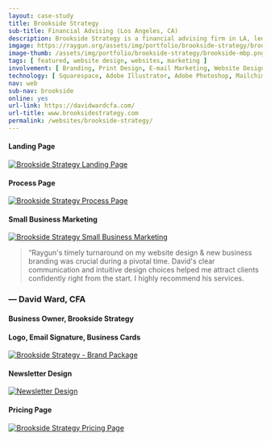 ```yaml
---
layout: case-study
title: Brookside Strategy
sub-title: Financial Advising (Los Angeles, CA)
description: Brookside Strategy is a financial advising firm in LA, led by David Ward, CFA. David needed a full branding package including logo design, visual identity, e-mail marketing templates, business cards, and a Squarespace redesign. I curated photographs and incorporated design elements to align with their craftsman-like approach to financial services.
imgage: https://raygun.org/assets/img/portfolio/brookside-strategy/brookside-mbp.png
image-thumb: /assets/img/portfolio/brookside-strategy/brookside-mbp.png
tags: [ featured, website design, websites, marketing ]
involvement: [ Branding, Print Design, E-mail Marketing, Website Design, Content Strategy ]
technology: [ Squarespace, Adobe Illustrator, Adobe Photoshop, Mailchimp ]
nav: web
sub-nav: brookside
online: yes
url-link: https://davidwardcfa.com/
url-title: www.brooksidestrategy.com
permalink: /websites/brookside-strategy/
---
```

<div class="container-fluid brookside bg-white">
  <div class="container-fluid">
    <div class="row py-5" id="trigger-4">
      <div class="col-lg-4 mt-5" data-aos="fade-up" data-aos-once="true" data-aos-anchor="#trigger-4" data-aos-duration="400">
        <h4 class="brookside text-center">Landing Page</h4>
        <a href="/assets/img/portfolio/brookside-strategy/landing-page.jpg" class="glightboxGallery"><img src="/assets/img/portfolio/brookside-strategy/landing-page.jpg" alt="Brookside Strategy Landing Page" class="img-fluid cursor-zoom border border-5"></a> 
      </div>
      <div class="col-lg-4 mt-5" data-aos="fade-up" data-aos-once="true" data-aos-anchor="#trigger-4" data-aos-duration="800">
        <h4 class="brookside text-center">Process Page</h4>
        <a href="/assets/img/portfolio/brookside-strategy/process-page.jpg" class="glightboxGallery"><img src="/assets/img/portfolio/brookside-strategy/process-page.jpg" alt="Brookside Strategy Process Page" class="img-fluid cursor-zoom border border-5"></a> 
      </div>
      <div class="col-lg-4 mt-5" data-aos="fade-up" data-aos-once="true" data-aos-anchor="#trigger-4" data-aos-duration="1200">
        <h4 class="brookside text-center">Small Business Marketing</h4>
        <a href="/assets/img/portfolio/brookside-strategy/market-page.jpg" class="glightboxGallery"><img src="/assets/img/portfolio/brookside-strategy/market-page.jpg" alt="Brookside Strategy Small Business Marketing" class="img-fluid cursor-zoom border border-5"></a>
      </div>
    </div>
  </div>
</div>
<div class="container-fluid halftone-brookside">
  <div class="row container mx-auto py-5 justify-content-center">
    <div class="col-md-7 col-sm-12">
      <blockquote class="text-white type-3 fs-4"><span class="fs-1 pe-1">&ldquo;</span>Raygun's timely turnaround on my website design & new business branding was crucial during a pivotal time. David's clear communication and intuitive design choices helped me attract clients confidently right from the start. I highly recommend his services.</blockquote>
    </div>
    <div class="col-md-3 col-sm-12">
      <h3 class="text-white mb-4">— David Ward, CFA</h3>
      <h4 class="fw-light type-3 mb-5 eyebrow text-uppercase text-center text-sm-start text-white border border-3 border-start border-end-0 border-top-0 border-bottom-0 ps-3">Business Owner, Brookside Strategy</h4>
    </div>
  </div>
</div>
<div class="container-fluid brookside bg-white">
  <div class="container-fluid">
    <div class="row align-items-top gx-0 py-5 text-center" data-aos="fade-up">
      <h4 class="brookside text-center">Logo, Email Signature, Business Cards</h4>
      <div class="col-lg-10 mx-auto">  
        <a href="/assets/img/portfolio/brookside-strategy/brookside-branding.png" class="glightboxGallery"><img src="/assets/img/portfolio/brookside-strategy/brookside-branding.png" class="img-fluid cursor-zoom" alt="Brookside Strategy - Brand Package"></a>
      </div>  
    </div>
  </div>
  <div class="container">
    <div class="row py-5" id="trigger-6">
      <div class="col-lg-6 col-md-12" data-aos="fade-up" data-aos-once="true" data-aos-anchor="#trigger-6" data-aos-duration="400">
        <h4 class="brookside text-center">Newsletter Design</h4>
        <a href="/assets/img/portfolio/brookside-strategy/brookside-newsletter.png" class="glightboxGallery"><img src="/assets/img/portfolio/brookside-strategy/brookside-newsletter.png" alt="Newsletter Design" class="img-fluid cursor-zoom mb-5"></a> 
      </div>
      <div class="col-lg-6 col-md-12" data-aos="fade-up" data-aos-once="true" data-aos-anchor="#trigger-6" data-aos-duration="800">
        <h4 class="brookside text-center">Pricing Page</h4>
        <a href="/assets/img/portfolio/brookside-strategy/pricing-page.jpg" class="glightboxGallery"><img src="/assets/img/portfolio/brookside-strategy/pricing-page.jpg" alt="Brookside Strategy Pricing Page" class="img-fluid cursor-zoom border border-5"></a> 
      </div>
    </div>
  </div>
</div>